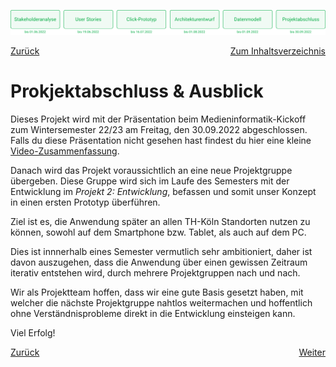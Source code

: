 ![Meilenstein 6: Projektabschluss bis zum 30.09.2022](../assets/progress-06.png)

<div style="display: flex; justify-content: space-between;">
  <a href="../datenmodell">Zurück</a>
  <a href="../">Zum Inhaltsverzeichnis</a>
</div>


# Prokjektabschluss & Ausblick

Dieses Projekt wird mit der Präsentation beim Medieninformatik-Kickoff zum Wintersemester 22/23 am Freitag, den 30.09.2022 abgeschlossen. Falls du diese Präsentation nicht gesehen hast findest du hier eine kleine [Video-Zusammenfassung](https://th-koeln.sciebo.de/s/Q4MXj2PstZoXlxS). 

Danach wird das Projekt voraussichtlich an eine neue Projektgruppe übergeben. Diese Gruppe wird sich im Laufe des Semesters mit der Entwicklung im _Projekt 2: Entwicklung_, befassen und somit unser Konzept in einen ersten Prototyp überführen.

Ziel ist es, die Anwendung später an allen TH-Köln Standorten nutzen zu können, sowohl auf dem Smartphone bzw. Tablet, als auch auf dem PC.

Dies ist innnerhalb eines Semester vermutlich sehr ambitioniert, daher ist davon auszugehen, dass die Anwendung über einen gewissen Zeitraum iterativ entstehen wird, durch mehrere Projektgruppen nach und nach.

Wir als Projektteam hoffen, dass wir eine gute Basis gesetzt haben, mit welcher die nächste Projektgruppe nahtlos weitermachen und hoffentlich ohne Verständnisprobleme direkt in die Entwicklung einsteigen kann.

Viel Erfolg!


<div style="display: flex; justify-content: space-between;">
  <a href="../datenmodell">Zurück</a>
  <a href="../">Weiter</a>
</div>
